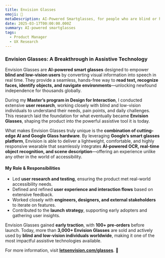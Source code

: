 ```yaml
---
title: Envision Glasses
emoji: 💾
metaDescription: AI-Powered Smartglasses, for people who are blind or have low vision, to turn the visual world into speech.
date: 2025-03-17T00:00:00.000Z
summary: AI-powered smartglasses
tags:
  - Product Manager
  - UX Research
---
```


### **Envision Glasses: A Breakthrough in Assistive Technology**  

Envision Glasses are **AI-powered smart glasses** designed to empower **blind and low-vision users** by converting visual information into speech in real time. They provide a seamless, hands-free way to **read text, recognize faces, identify objects, and navigate environments**—unlocking newfound independence for thousands globally.  

During my **Master’s program in Design for Interaction**, I conducted extensive **user research**, working closely with blind and low-vision individuals to understand their needs, pain points, and daily challenges. This research laid the foundation for what eventually became **Envision Glasses**, shaping the product into the powerful assistive tool it is today.  

What makes Envision Glasses truly unique is the **combination of cutting-edge AI and Google Glass hardware**. By leveraging **Google’s smart glasses platform**, Envision is able to deliver a lightweight, comfortable, and highly responsive wearable that seamlessly integrates **AI-powered OCR, real-time object recognition, and scene description**—offering an experience unlike any other in the world of accessibility.  

#### **My Role & Responsibilities**  
- Led **user research and testing**, ensuring the product met real-world accessibility needs.  
- Defined and refined **user experience and interaction flows** based on extensive feedback.  
- Worked closely with **engineers, designers, and external stakeholders** to iterate on features.  
- Contributed to the **launch strategy**, supporting early adopters and gathering user insights.  

Envision Glasses gained **early traction**, with **100+ pre-orders** before launch. Today, more than **3,000+ Envision Glasses** are sold and actively used by **blind and low-vision individuals worldwide**, making it one of the most impactful assistive technologies available.  

For more information, visit **[letsenvision.com/glasses](https://letsenvision.com/glasses)**. 🚀  